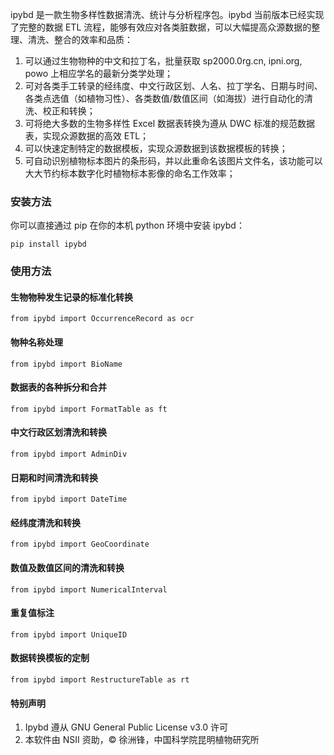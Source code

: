 
ipybd 是一款生物多样性数据清洗、统计与分析程序包。ipybd 当前版本已经实现了完整的数据 ETL 流程，能够有效应对各类脏数据，可以大幅提高众源数据的整理、清洗、整合的效率和品质：

1. 可以通过生物物种的中文和拉丁名，批量获取 sp2000.0rg.cn, ipni.org, powo 上相应学名的最新分类学处理；
2. 可对各类手工转录的经纬度、中文行政区划、人名、拉丁学名、日期与时间、各类点选值（如植物习性）、各类数值/数值区间（如海拔）进行自动化的清洗、校正和转换；
3. 可将绝大多数的生物多样性 Excel 数据表转换为遵从 DWC 标准的规范数据表，实现众源数据的高效 ETL；
4. 可以快速定制特定的数据模板，实现众源数据到该数据模板的转换；
5. 可自动识别植物标本图片的条形码，并以此重命名该图片文件名，该功能可以大大节约标本数字化时植物标本影像的命名工作效率；


### 安装方法

你可以直接通过 pip 在你的本机 python 环境中安装 ipybd：

```
pip install ipybd
```
### 使用方法

#### 生物物种发生记录的标准化转换
```
from ipybd import OccurrenceRecord as ocr
```
#### 物种名称处理
```
from ipybd import BioName
```
#### 数据表的各种拆分和合并
```
from ipybd import FormatTable as ft
```
#### 中文行政区划清洗和转换
```
from ipybd import AdminDiv
```
#### 日期和时间清洗和转换
```
from ipybd import DateTime
```
#### 经纬度清洗和转换
```
from ipybd import GeoCoordinate
```
#### 数值及数值区间的清洗和转换
```
from ipybd import NumericalInterval
```
#### 重复值标注
```
from ipybd import UniqueID
```
#### 数据转换模板的定制
```
from ipybd import RestructureTable as rt
```

#### 特别声明

1. Ipybd 遵从 GNU General Public License v3.0 许可    
2. 本软件由 NSII 资助，© 徐洲锋，中国科学院昆明植物研究所

